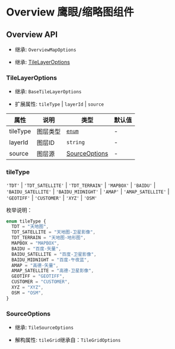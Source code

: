 # Overview 鹰眼/缩略图组件

<preview comp="overview"></preview>

## Overview API

* 继承: `OverviewMapOptions`
  
<docs-iframe url="https://openlayers.org/en/latest/apidoc/module-ol_control_OverviewMap-OverviewMap.html#OverviewMap" title="OverviewMapOptions"></docs-iframe>

* 继承: [TileLayerOptions](#tilelayeroptions)

### TileLayerOptions

* 继承: `BaseTileLayerOptions`

<docs-iframe url="https://openlayers.org/en/latest/apidoc/module-ol_layer_BaseTile-BaseTileLayer.html#BaseTileLayer" title="BaseTileLayerOptions"></docs-iframe>

* 扩展属性: `tileType` | `layerId` | `source`

| 属性 | 说明 | 类型 | 默认值 |
| --- | --- | --- | --- |
| tileType | 图层类型 | [`enum`](#tiletype) | - |
| layerId | 图层ID | `string` | - |
| source | 图层源 | [SourceOptions](#sourceoptions) | - |

### tileType

`'TDT'` | `'TDT_SATELLITE'` | `'TDT_TERRAIN'` | `'MAPBOX'` | `'BAIDU'` | `'BAIDU_SATELLITE'` | `'BAIDU_MIDNIGHT'` | `'AMAP'` | `'AMAP_SATELLITE'` | `'GEOTIFF'` | `'CUSTOMER'` | `'XYZ'` | `'OSM'`

枚举说明：

```js
enum tileType {
  TDT = "天地图",
  TDT_SATELLITE = "天地图-卫星影像",
  TDT_TERRAIN = "天地图-地形图",
  MAPBOX = "MAPBOX",
  BAIDU = "百度-矢量",
  BAIDU_SATELLITE = "百度-卫星影像",
  BAIDU_MIDNIGHT = "百度-午夜蓝",
  AMAP = "高德-矢量",
  AMAP_SATELLITE = "高德-卫星影像",
  GEOTIFF = "GEOTIFF",
  CUSTOMER = "CUSTOMER",
  XYZ = "XYZ",
  OSM = "OSM",
}
```

### SourceOptions

* 继承: `TileSourceOptions`

<docs-iframe url="https://openlayers.org/en/latest/apidoc/module-ol_source_Tile-TileSource.html#TileSource" title="TileSourceOptions"></docs-iframe>

* 解构属性: `tileGrid`继承自：`TileGridOptions`

<docs-iframe url="https://openlayers.org/en/latest/apidoc/module-ol_tilegrid_TileGrid-TileGrid.html#TileGrid" title="TileGridOptions"></docs-iframe>
